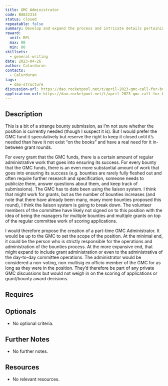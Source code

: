 ```yaml
---
title: GMC Administrator
code: BA022314
status: closed
repeatable: false
summary: Develop and expand the process and intricate details pertaining to a more comprehensive GMC administrator position.
reward:
  unit: RPL
  max: 80
  min: 80
skillsets:
  - general-writing
date: 2023-04-26
author: Calurduran
contacts:
  - Calurduran
tags: 
  - dao-structure
discussion-url: https://dao.rocketpool.net/t/april-2023-gmc-call-for-bounty-applications-deadline-is-april-15th/1637/16
application-url: https://dao.rocketpool.net/t/april-2023-gmc-call-for-bounty-applications-deadline-is-april-15th/1637/16
---
```


## Description

This is a bit of a strange bounty submission, as I’m not sure whether the position is currently needed (though I suspect it is). But I would prefer the GMC fund it speculatively but reserve the right to keep it closed until it’s needed than have it not exist “on the books” and have a real need for it in-between grant rounds.

For every grant that the GMC funds, there is a certain amount of regular administrative work that goes into ensuring its success. For every bounty that the GMC funds, there is an even more substantial amount of work that goes into ensuring its success (e.g. bounties are rarely fully fleshed out and often require further research and specification, someone needs to publicize them, answer questions about them, and keep track of submissions). The GMC has to date been using the liaison system. I think that might work for grants, but as the number of bounties increases (and note that there have already been many, many more bounties proposed this round), I think the liaison system is going to break down. The volunteer members of the committee have likely not signed on to this position with the idea of being the managers for multiple bounties and multiple grants on top of the regular committee work of scoring applications.

I would therefore propose the creation of a part-time GMC Administrator. It would be up to the GMC to set the scope of the position. At the minimal end, it could be the person who is strictly responsible for the operations and administration of the bounties process. At the more expansive end, that might expand to include grant administration or even to the administrativa of the day-to-day committee operations. The administrator would be considered a non-voting, non-multisig ex officio member of the GMC for as long as they were in the position. They’d therefore be part of any private GMC discussions but would not weigh in on the scoring of applications or grant/bounty award decisions.

## Requires

## Optionals
* No optional criteria.

## Further Notes
* No further notes.

## Resources
* No relevant resources.